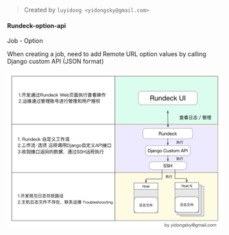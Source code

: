 > Created by `luyidong <yidongsky@gmail.com>`

#### Rundeck-option-api


Job - Option

When creating a job, need to add Remote URL option values by calling Django custom API (JSON format)

![](https://github.com/luyidong/gallery/blob/master/20180118/rundeck-option-api-flow-diagram.png)
